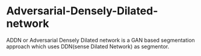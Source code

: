# Adversarial-Densely-Dilated-network
ADDN or Adversarial Densely Dilated network is a GAN based segmentation approach which uses DDN(sense Dilated Network) as segmentor.
